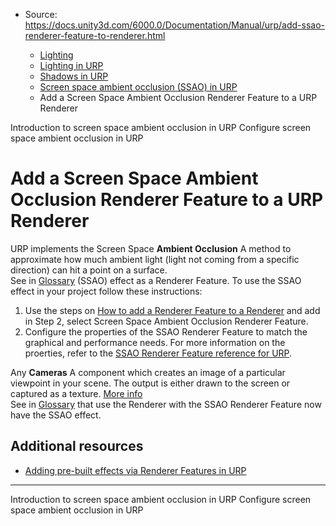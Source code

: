 * Source: https://docs.unity3d.com/6000.0/Documentation/Manual/urp/add-ssao-renderer-feature-to-renderer.html

  * [Lighting](https://docs.unity3d.com/6000.0/Documentation/Manual/LightingOverview.html)
  * [Lighting in URP](https://docs.unity3d.com/6000.0/Documentation/Manual/urp/lighting-landing.html)
  * [Shadows in URP](https://docs.unity3d.com/6000.0/Documentation/Manual/urp/Shadows-in-URP.html)
  * [Screen space ambient occlusion (SSAO) in URP](https://docs.unity3d.com/6000.0/Documentation/Manual/urp/post-processing-ssao-landing.html)
  * Add a Screen Space Ambient Occlusion Renderer Feature to a URP Renderer


[](https://docs.unity3d.com/6000.0/Documentation/Manual/urp/post-processing-ssao.html)
Introduction to screen space ambient occlusion in URP
[](https://docs.unity3d.com/6000.0/Documentation/Manual/urp/ssao-renderer-feature-reference.html)
Configure screen space ambient occlusion in URP
# Add a Screen Space Ambient Occlusion Renderer Feature to a URP Renderer
URP implements the Screen Space **Ambient Occlusion** A method to approximate how much ambient light (light not coming from a specific direction) can hit a point on a surface.  
See in [Glossary](https://docs.unity3d.com/6000.0/Documentation/Manual/Glossary.html#Ambientocclusion) (SSAO) effect as a Renderer Feature.
To use the SSAO effect in your project follow these instructions:
  1. Use the steps on [How to add a Renderer Feature to a Renderer](https://docs.unity3d.com/6000.0/Documentation/Manual/urp/urp-renderer-feature.html) and add in Step 2, select Screen Space Ambient Occlusion Renderer Feature.
  2. Configure the properties of the SSAO Renderer Feature to match the graphical and performance needs. For more information on the proerties, refer to the [SSAO Renderer Feature reference for URP](https://docs.unity3d.com/6000.0/Documentation/Manual/urp/ssao-renderer-feature-reference.html).


Any **Cameras** A component which creates an image of a particular viewpoint in your scene. The output is either drawn to the screen or captured as a texture. [More info](https://docs.unity3d.com/6000.0/Documentation/Manual/CamerasOverview.html)  
See in [Glossary](https://docs.unity3d.com/6000.0/Documentation/Manual/Glossary.html#Camera) that use the Renderer with the SSAO Renderer Feature now have the SSAO effect.
## Additional resources
  * [Adding pre-built effects via Renderer Features in URP](https://docs.unity3d.com/6000.0/Documentation/Manual/urp/urp-renderer-feature-landing.html)


* * *
[](https://docs.unity3d.com/6000.0/Documentation/Manual/urp/post-processing-ssao.html)
Introduction to screen space ambient occlusion in URP
[](https://docs.unity3d.com/6000.0/Documentation/Manual/urp/ssao-renderer-feature-reference.html)
Configure screen space ambient occlusion in URP
